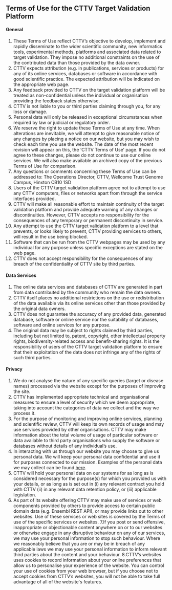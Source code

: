 ## Terms of Use for the CTTV Target Validation Platform


#### General

  1. These Terms of Use reflect CTTV’s objective to develop, implement and rapidly disseminate to the wider scientific community, new informatics tools,
experimental methods, platforms and associated data related to target validation. They impose no additional constraints on the use of the contributed
data than those provided by the data owner.
  2. CTTV expects attribution (e.g. in publications, services or products) for any of its online services, databases or software in accordance with
  good scientific practice. The expected attribution will be indicated on the appropriate web page.
  3. Any feedback provided to CTTV on the target validation platform will be treated as non-confidential unless the individual or organisation providing
  the feedback states otherwise.
  4. CTTV is not liable to you or third parties claiming through you, for any loss or damage.
  5. Personal data will only be released in exceptional circumstances when required by law or judicial or regulatory order.
  6. We reserve the right to update these Terms of Use at any time. When alterations are inevitable, we will attempt to give reasonable notice of any
  changes by placing a notice on our website, but you may wish to check each time you use the website. The date of the most recent revision will appear
  on this, the ‘CTTV Terms of Use’ page. If you do not agree to these changes, please do not continue to use our online services. We will also make
  available an archived copy of the previous Terms of Use for comparison.
  7. Any questions or comments concerning these Terms of Use can be addressed to: The Operations Director, CTTV, Wellcome Trust Genome Campus, Hinxton CB10 1SD
  8. Users of the CTTV target validation platform  agree not to attempt to use any CTTV computers, files or networks apart from through the service
  interfaces provided.
  9. CTTV will make all reasonable effort to maintain continuity of the target validation platform and provide adequate warning of any changes or
  discontinuities. However, CTTV accepts no responsibility for the consequences of any temporary or permanent discontinuity in service.
  10. Any attempt to use the CTTV target validation platform  to a level that prevents, or looks likely to prevent, CTTV providing services to others, will
  result in the use being blocked.
  11. Software that can be run from the CTTV webpages may be used by any individual for any purpose unless specific exceptions are stated on the web page.
  12. CTTV does not accept responsibility for the consequences of any breach of the confidentiality of CTTV site by third parties.

#### Data Services

  1. The online data services and databases of CTTV are generated in part from data contributed by the community who remain the data owners.
  2. CTTV itself places no additional restrictions on the use or redistribution of the data available via its online services other than those
  provided by the original data owners.
  3. CTTV does not guarantee the accuracy of any provided data, generated database, software or online service nor the suitability of databases,
  software and online services for any purpose.
  4. The original data may be subject to rights claimed by third parties, including but not limited to, patent, copyright, other intellectual
  property rights, biodiversity-related access and benefit-sharing rights. It is the responsibility of users of the CTTV target validation platform
  to ensure that their exploitation of the data does not infringe any of the rights of such third parties.

#### Privacy

  1. We do not analyse the nature of any specific queries (target or disease names) processed via the website except for the purposes of improving the site.
  2. CTTV has implemented appropriate technical and organisational measures to ensure a level of security which we deem appropriate, taking into account the
  categories of data we collect and the way we process it.
  3. For the purpose of monitoring and improving online services, planning and scientific review, CTTV will keep its own records of usage and may use
  services provided by other organisations. CTTV may make information about the total volume of usage of particular software or data available to third
  party organisations who supply the software or databases without details of any individual’s use.
  4. In interacting with us through our website you may choose to give us personal data. We will keep your personal data confidential and use it for
  purposes connected to our mission. Examples of the personal data we may collect can be found [here](/personal-data-collected-examples).
  5. CTTV will hold your personal data on our systems for as long as is considered necessary for the purpose(s) for which you provided us with your details,
  or as long as is set out in (i) any relevant contract you hold with CTTV (ii) in any relevant data retention policy, or (iii) applicable legislation.
  6. As part of its website offering CTTV may make use of services or web components provided by others to provide access to certain public domain data
  (e.g. Ensembl REST API), or may provide links out to other websites. Use of these services or web sites is covered by the Terms of use of the specific
  services or websites.
  7.If you post or send offensive, inappropriate or objectionable content anywhere on or to our websites or otherwise engage in any disruptive behaviour
  on any of our services, we may use your personal information to stop such behaviour. Where we reasonably believe that you are or may be in breach of
  any applicable laws we may use your personal information to inform relevant third parties about the content and your behaviour.
  8.CTTV’s websites uses cookies to record information about your online preferences that allow us to personalise your experience of the website. You
  can control your use of cookies from your web browser, but if you choose not to accept cookies from CTTV’s websites, you will not be able to take full
  advantage of all of the website's features.
